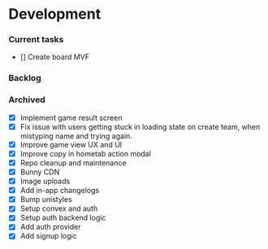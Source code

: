 # Development

### Current tasks

- [] Create board MVF

### Backlog

### Archived

- [x] Implement game result screen
- [x] Fix issue with users getting stuck in loading state on create team, when mistyping name and trying again.
- [x] Improve game view UX and UI
- [x] Improve copy in hometab action modal
- [x] Repo cleanup and maintenance
- [x] Bunny CDN
- [x] Image uploads
- [x] Add in-app changelogs
- [x] Bump unistyles
- [x] Setup convex and auth
- [x] Setup auth backend logic
- [x] Add auth provider
- [x] Add signup logic
